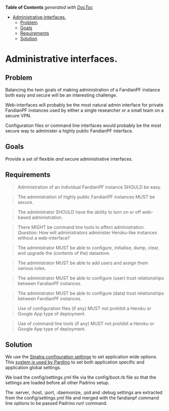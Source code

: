 **Table of Contents**  *generated with [DocToc](http://doctoc.herokuapp.com/)*

- [Administrative interfaces.](#administrative-interfaces)
	- [Problem](#problem)
	- [Goals](#goals)
	- [Requirements](#requirements)
	- [Solution](#solution)

# Administrative interfaces.

## Problem

Balancing the twin goals of making administration of a FandianPF
instance both easy and secure will be an interesting challenge.

Web-interfaces will probably be the most natural admin interface for
private FandianPF instances used by either a single researcher or a
small team on a secure VPN.

Configuration files or command line interfaces would probably be the
most secure way to administer a highly public FandianPF interface.

## Goals

Provide a set of flexible *and* secure administrative interfaces.

## Requirements

> Administration of an individual FandianPF instance SHOULD be easy.

> The administration of highly public FandianPF instances MUST be
> secure.

> The administrator SHOULD have the ability to turn on or off web-based
> administration.

> There MIGHT be command line tools to effect administration.
> *Question:* How will administrators administer Heroku-like
> instances without a web-interface?

> The administrator MUST be able to configure, initialise, dump, clear,
> and upgrade the (contents of the) datastore.

> The administrator MUST be able to add users and assign them various
> roles.

> The administrator MUST be able to configure (user) trust
> relationships between FandianPF instances.

> The administrator MUST be able to configure (data) trust
> relationships between FandianPF instances.

> Use of configuration files (if any) MUST not prohibit a Heroku or
> Google App type of deployment.

> Use of command line tools (if any) MUST not prohibit a Heroku or
> Google App type of deployment.

## Solution

We use the [Sinatra configuration 
settings](http://www.sinatrarb.com/configuration.html) to set 
application wide options. This [system is used by 
Pardino](http://www.padrinorb.com/blog/padrino-0-9-27-project-settings-routing-compatibility-and-bug-fixes) 
to set both application specific and application global settings.

We load the config/settings.yml file via the config/boot.rb file so 
that the settings are loaded before all other Padrino setup.

The :server, :host, :port, :daemonize, :pid and :debug settings are 
extracted from the config/settings.yml file and merged with the 
fandianpf command line options to be passed Padrino.run! command.

